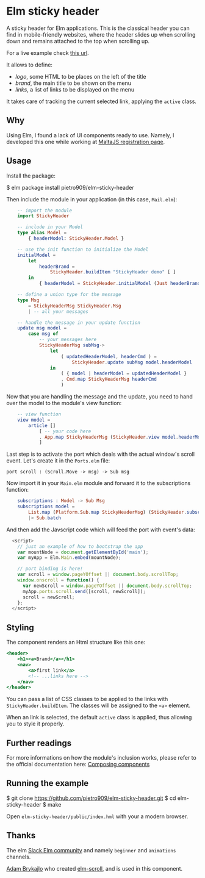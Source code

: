 # Elm sticky header
A sticky header for Elm applications. This is the classical header you can find
in mobile-friendly websites, where the header slides up when scrolling down and
remains attached to the top when scrolling up.

For a live example check [this url](https://pietro909.github.io/elm-sticky-header/public/).

It allows to define:
 * _logo_, some HTML to be places on the left of the title
 * _brand_, the main title to be shown on the menu
 * _links_, a list of links to be displayed on the menu

It takes care of tracking the current selected link, applying the `active` class.

## Why
Using Elm, I found a lack of UI components ready to use. Namely, I developed this
one while working at [MaltaJS registration page](https://github.com/roedit/maltajs-elm).

## Usage

Install the package:

$ elm package install pietro909/elm-sticky-header

Then include the module in your application (in this case, `Mail.elm`):

```elm
    -- import the module
    import StickyHeader

    -- include in your Model
    type alias Model =
        { headerModel: StickyHeader.Model }

    -- use the init function to initialize the Model
    initialModel =
        let
            headerBrand =
                StickyHeader.buildItem "StickyHeader demo" [ ]
        in
            { headerModel = StickyHeader.initialModel (Just headerBrand) [] }\

    -- define a union type for the message
    type Msg
        = StickyHeaderMsg StickyHeader.Msg
        | -- all your messages

    -- handle the message in your update function
    update msg model =
        case msg of
            -- your messages here
            StickyHeaderMsg subMsg->
                let
                    ( updatedHeaderModel, headerCmd ) =
                        StickyHeader.update subMsg model.headerModel
                in
                    ( { model | headerModel = updatedHeaderModel }
                    , Cmd.map StickyHeaderMsg headerCmd
                    )
```

Now that you are handling the message and the update, you need to hand over the
model to the module's view function:

```elm
    -- view function
    view model =
        article []
            [ -- your code here
            , App.map StickyHeaderMsg (StickyHeader.view model.headerModel)
            ]
```

Last step is to activate the port which deals with the actual window's scroll
event. Let's create it in the `Ports.elm` file:

```
port scroll : (Scroll.Move -> msg) -> Sub msg  
```

Now import it in your `Main.elm` module and forward it to the subscriptions function:

```elm
    subscriptions : Model -> Sub Msg
    subscriptions model =
        List.map (Platform.Sub.map StickyHeaderMsg) (StickyHeader.subscriptions Ports.scroll model.headerModel)
        |> Sub.batch
```

And then add the Javscript code which will feed the port with event's data:

```javascript
  <script>
    // just an example of how to bootstrap the app
    var mountNode = document.getElementById('main');
    var myApp = Elm.Main.embed(mountNode);

    // port binding is here!
    var scroll = window.pageYOffset || document.body.scrollTop;
    window.onscroll = function() {
      var newScroll = window.pageYOffset || document.body.scrollTop;
      myApp.ports.scroll.send([scroll, newScroll]);
      scroll = newScroll;
    };
  </script>
```

## Styling

The component renders an Html structure like this one:

```htm
<header> 
    <h1><a>Brand</a></h1>
    <nav>
        <a>first link</a>
        <!-- ...links here -->
    </nav>
</header>
```

You can pass a list of CSS classes to be applied to the links with `StickyHeader.buildItem`. The classes will be assigned to the `<a>` element.

When an link is selected, the default `active` class is applied, thus allowing you to style it properly.

## Further readings

For more informations on how the module's inclusion works, please refer to the
official documentation here: [Composing components](https://www.elm-tutorial.org/en/02-elm-arch/06-composing.html)

## Running the example

$ git clone https://github.com/pietro909/elm-sticky-header.git
$ cd elm-sticky-header
$ make

Open `elm-sticky-header/public/index.hml` with your a modern browser.

## Thanks

The elm [Slack Elm community](https://elmlang.slack.com) and namely `beginner` and
`animations` channels.

[Adam Brykajlo](https://github.com/abrykajlo) who created [elm-scroll](https://github.com/abrykajlo/elm-scroll),
 and is used in this component.
